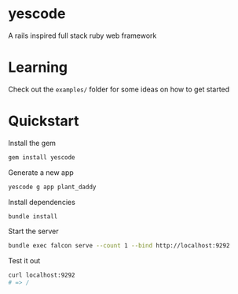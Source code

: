 # yescode

A rails inspired full stack ruby web framework

# Learning

Check out the `examples/` folder for some ideas on how to get started

# Quickstart

Install the gem

```sh
gem install yescode
```

Generate a new app

```sh
yescode g app plant_daddy
```

Install dependencies

```sh
bundle install
```

Start the server

```sh
bundle exec falcon serve --count 1 --bind http://localhost:9292
```

Test it out

```sh
curl localhost:9292
# => /
```
